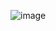 ![image](https://github.com/yanderground/BridgeLP5/assets/78827513/49b6913f-b49b-42a5-9b05-cb3a2054b7de)
